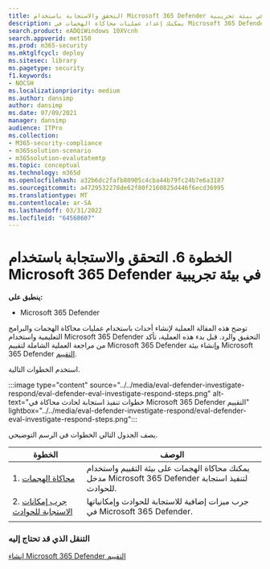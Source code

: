 ```yaml
---
title: التحقق والاستجابة باستخدام Microsoft 365 Defender في بيئة تجريبية
description: يمكنك إعداد عمليات محاكاة الهجمات في Microsoft 365 Defender تجريبية أو تجربة تجربة حل الأمان المصمم لتعليم المستخدمين حماية الأجهزة والهوية والبيانات والتطبيقات.
search.product: eADQiWindows 10XVcnh
search.appverid: met150
ms.prod: m365-security
ms.mktglfcycl: deploy
ms.sitesec: library
ms.pagetype: security
f1.keywords:
- NOCSH
ms.localizationpriority: medium
ms.author: dansimp
author: dansimp
ms.date: 07/09/2021
manager: dansimp
audience: ITPro
ms.collection:
- M365-security-compliance
- m365solution-scenario
- m365solution-evalutatemtp
ms.topic: conceptual
ms.technology: m365d
ms.openlocfilehash: a32b6dc2fafb80905c4cba44b79fc24b7e6a3187
ms.sourcegitcommit: a4729532278de62f80f2160825d446f6ecd36995
ms.translationtype: MT
ms.contentlocale: ar-SA
ms.lasthandoff: 03/31/2022
ms.locfileid: "64568607"
---
```

# <a name="step-6-investigate-and-respond-using-microsoft-365-defender-in-a-pilot-environment"></a>الخطوة 6. التحقق والاستجابة باستخدام Microsoft 365 Defender في بيئة تجريبية

**ينطبق على:**
- Microsoft 365 Defender

توضح هذه المقالة العملية لإنشاء أحداث باستخدام عمليات محاكاة الهجمات والبرامج التعليمية واستخدام Microsoft 365 Defender التحقيق والرد. قبل بدء هذه العملية، تأكد من مراجعة العملية الشاملة لتقييم Microsoft 365 Defender وإنشاء بيئة Microsoft 365 Defender [التقييم](eval-create-eval-environment.md).[](eval-overview.md)

استخدم الخطوات التالية.

:::image type="content" source="../../media/eval-defender-investigate-respond/eval-defender-eval-investigate-respond-steps.png" alt-text="خطوات تنفيذ استجابة لحادث محاكاة في Microsoft 365 Defender التقييم" lightbox="../../media/eval-defender-investigate-respond/eval-defender-eval-investigate-respond-steps.png":::

يصف الجدول التالي الخطوات في الرسم التوضيحي.

|الخطوة  |الوصف  |
|---------|---------|
| 1. [محاكاة الهجمات](eval-defender-investigate-respond-simulate-attack.md)     |   يمكنك محاكاة الهجمات على بيئة التقييم واستخدام مدخل Microsoft 365 Defender لتنفيذ استجابة للحوادث.      |
| 2. [جرب إمكانات الاستجابة للحوادث ](eval-defender-investigate-respond-additional.md)    |    جرب ميزات إضافية للاستجابة للحوادث وإمكانياتها في Microsoft 365 Defender.     |
|||

### <a name="navigation-you-may-need"></a>التنقل الذي قد تحتاج إليه

[إنشاء Microsoft 365 Defender التقييم](eval-create-eval-environment.md)
